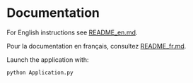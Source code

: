 # Documentation

For English instructions see [README_en.md](README_en.md).

Pour la documentation en français, consultez [README_fr.md](README_fr.md).

Launch the application with:
```bash
python Application.py
```
